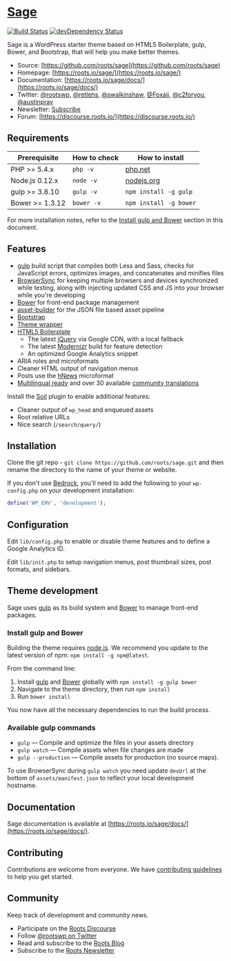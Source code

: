# [Sage](https://roots.io/sage/)
[![Build Status](https://travis-ci.org/roots/sage.svg)](https://travis-ci.org/roots/sage)
[![devDependency Status](https://david-dm.org/roots/sage/dev-status.svg)](https://david-dm.org/roots/sage#info=devDependencies)

Sage is a WordPress starter theme based on HTML5 Boilerplate, gulp, Bower, and Bootstrap, that will help you make better themes.

* Source: [https://github.com/roots/sage](https://github.com/roots/sage)
* Homepage: [https://roots.io/sage/](https://roots.io/sage/)
* Documentation: [https://roots.io/sage/docs/](https://roots.io/sage/docs/)
* Twitter: [@rootswp](https://twitter.com/rootswp), [@retlehs](https://twitter.com/retlehs), [@swalkinshaw](https://twitter.com/swalkinshaw), [@Foxaii](https://twitter.com/Foxaii), [@c2foryou](https://twitter.com/c2foryou), [@austinpray](https://twitter.com/austinpray)
* Newsletter: [Subscribe](http://roots.io/subscribe/)
* Forum: [https://discourse.roots.io/](https://discourse.roots.io/)

## Requirements

| Prerequisite    | How to check | How to install
| --------------- | ------------ | ------------- |
| PHP >= 5.4.x    | `php -v`     | [php.net](http://php.net/manual/en/install.php) |
| Node.js 0.12.x  | `node -v`    | [nodejs.org](http://nodejs.org/) |
| gulp >= 3.8.10  | `gulp -v`    | `npm install -g gulp` |
| Bower >= 1.3.12 | `bower -v`   | `npm install -g bower` |

For more installation notes, refer to the [Install gulp and Bower](#install-gulp-and-bower) section in this document.

## Features

* [gulp](http://gulpjs.com/) build script that compiles both Less and Sass, checks for JavaScript errors, optimizes images, and concatenates and minifies files
* [BrowserSync](http://www.browsersync.io/) for keeping multiple browsers and devices synchronized while testing, along with injecting updated CSS and JS into your browser while you're developing
* [Bower](http://bower.io/) for front-end package management
* [asset-builder](https://github.com/austinpray/asset-builder) for the JSON file based asset pipeline
* [Bootstrap](http://getbootstrap.com/)
* [Theme wrapper](https://roots.io/sage/docs/theme-wrapper/)
* [HTML5 Boilerplate](http://html5boilerplate.com/)
  * The latest [jQuery](http://jquery.com/) via Google CDN, with a local fallback
  * The latest [Modernizr](http://modernizr.com/) build for feature detection
  * An optimized Google Analytics snippet
* ARIA roles and microformats
* Cleaner HTML output of navigation menus
* Posts use the [hNews](http://microformats.org/wiki/hnews) microformat
* [Multilingual ready](https://roots.io/wpml/) and over 30 available [community translations](https://github.com/roots/sage-translations)

Install the [Soil](https://github.com/roots/soil) plugin to enable additional features:

* Cleaner output of `wp_head` and enqueued assets
* Root relative URLs
* Nice search (`/search/query/`)

## Installation

Clone the git repo - `git clone https://github.com/roots/sage.git` and then rename the directory to the name of your theme or website.

If you don't use [Bedrock](https://github.com/roots/bedrock), you'll need to add the following to your `wp-config.php` on your development installation:

```php
define('WP_ENV', 'development');
```

## Configuration

Edit `lib/config.php` to enable or disable theme features and to define a Google Analytics ID.

Edit `lib/init.php` to setup navigation menus, post thumbnail sizes, post formats, and sidebars.

## Theme development

Sage uses [gulp](http://gulpjs.com/) as its build system and [Bower](http://bower.io/) to manage front-end packages.

### Install gulp and Bower

Building the theme requires [node.js](http://nodejs.org/download/). We recommend you update to the latest version of npm: `npm install -g npm@latest`.

From the command line:

1. Install [gulp](http://gulpjs.com) and [Bower](http://bower.io/) globally with `npm install -g gulp bower`
2. Navigate to the theme directory, then run `npm install`
3. Run `bower install`

You now have all the necessary dependencies to run the build process.

### Available gulp commands

* `gulp` — Compile and optimize the files in your assets directory
* `gulp watch` — Compile assets when file changes are made
* `gulp --production` — Compile assets for production (no source maps).

To use BrowserSync during `gulp watch` you need update `devUrl` at the bottom of `assets/manifest.json` to reflect your local development hostname.

## Documentation

Sage documentation is available at [https://roots.io/sage/docs/](https://roots.io/sage/docs/).

## Contributing

Contributions are welcome from everyone. We have [contributing guidelines](CONTRIBUTING.md) to help you get started.

## Community

Keep track of development and community news.

* Participate on the [Roots Discourse](https://discourse.roots.io/)
* Follow [@rootswp on Twitter](https://twitter.com/rootswp)
* Read and subscribe to the [Roots Blog](https://roots.io/blog/)
* Subscribe to the [Roots Newsletter](https://roots.io/subscribe/)
